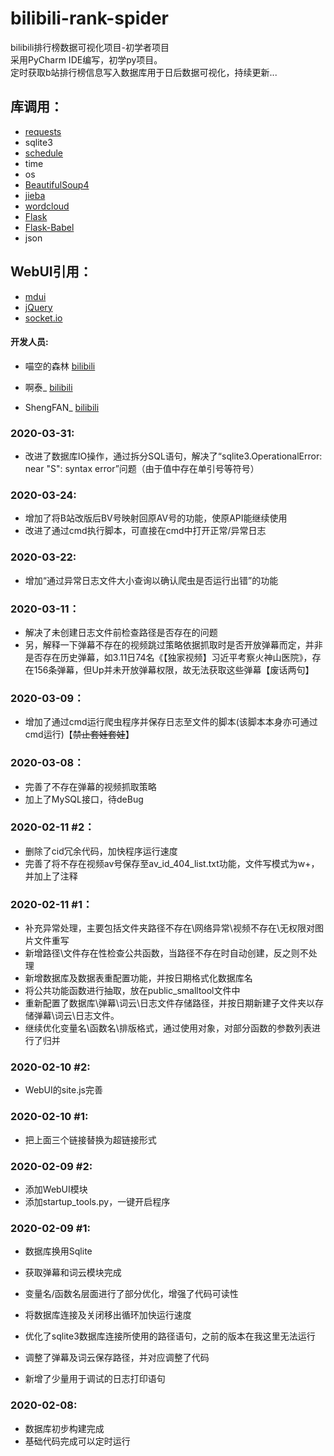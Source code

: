 # bilibili-rank-spider
bilibili排行榜数据可视化项目-初学者项目  
采用PyCharm IDE编写，初学py项目。  
定时获取b站排行榜信息写入数据库用于日后数据可视化，持续更新...  
## 库调用：
 - [requests](https://github.com/psf/requests "Github")
 - sqlite3
 - [schedule](https://github.com/dbader/schedule "Github")
 - time
 - os
 - [BeautifulSoup4](https://www.crummy.com/software/BeautifulSoup/ "BeautifulSoup4")
 - [jieba](https://github.com/LiveMirror/jieba "Github")
 - [wordcloud](https://github.com/amueller/word_cloud "wordcloud")
 - [Flask](https://github.com/pallets/flask "Flask")
 - [Flask-Babel](https://github.com/python-babel/flask-babel "Flask-Babel")
 - json



## WebUI引用：
 - [mdui](https://www.mdui.org/docs "docs")
 - [jQuery](https://www.jquery.com/ "docs")
 - [socket.io](https://socket.io/ "docs")

#### 开发人员:  
 - 喵空的森林 [bilibili](https://space.bilibili.com/34476349 "前往他的bilibili")

 - 啊泰_ [bilibili](https://space.bilibili.com/23106193 "前往他的bilibili")

 - ShengFAN_ [bilibili](https://space.bilibili.com/496636524 "前往他的bilibili")

### 2020-03-31:
 - 改进了数据库IO操作，通过拆分SQL语句，解决了“sqlite3.OperationalError: near "S": syntax error”问题（由于值中存在单引号等符号）

### 2020-03-24:
 - 增加了将B站改版后BV号映射回原AV号的功能，使原API能继续使用
 - 改进了通过cmd执行脚本，可直接在cmd中打开正常/异常日志

### 2020-03-22:
 - 增加“通过异常日志文件大小查询以确认爬虫是否运行出错”的功能
 
### 2020-03-11：
 - 解决了未创建日志文件前检查路径是否存在的问题
 - 另，解释一下弹幕不存在的视频跳过策略依据抓取时是否开放弹幕而定，并非是否存在历史弹幕，如3.11日74名《【独家视频】习近平考察火神山医院》，存在156条弹幕，但Up并未开放弹幕权限，故无法获取这些弹幕【废话两句】

### 2020-03-09：
 - 增加了通过cmd运行爬虫程序并保存日志至文件的脚本(该脚本本身亦可通过cmd运行)【~~禁止套娃套娃~~】

### 2020-03-08：
 - 完善了不存在弹幕的视频抓取策略
 - 加上了MySQL接口，待deBug

### 2020-02-11 #2：
 - 删除了cid冗余代码，加快程序运行速度
 - 完善了将不存在视频av号保存至av_id_404_list.txt功能，文件写模式为w+，并加上了注释

### 2020-02-11 #1：
 - 补充异常处理，主要包括文件夹路径不存在\网络异常\视频不存在\无权限对图片文件重写
 - 新增路径\文件存在性检查公共函数，当路径不存在时自动创建，反之则不处理
 - 新增数据库及数据表重配置功能，并按日期格式化数据库名
 - 将公共功能函数进行抽取，放在public_smalltool文件中
 - 重新配置了数据库\弹幕\词云\日志文件存储路径，并按日期新建子文件夹以存储弹幕\词云\日志文件。
 - 继续优化变量名\函数名\排版格式，通过使用对象，对部分函数的参数列表进行了归并


### 2020-02-10 #2:
 - WebUI的site.js完善


### 2020-02-10 #1:
 - 把上面三个链接替换为超链接形式


### 2020-02-09 #2:
 - 添加WebUI模块
 - 添加startup_tools.py，一键开启程序


### 2020-02-09 #1:  
 - 数据库换用Sqlite  
 - 获取弹幕和词云模块完成  

 - 变量名/函数名层面进行了部分优化，增强了代码可读性
 - 将数据库连接及关闭移出循环加快运行速度
 - 优化了sqlite3数据库连接所使用的路径语句，之前的版本在我这里无法运行
 - 调整了弹幕及词云保存路径，并对应调整了代码
 - 新增了少量用于调试的日志打印语句


### 2020-02-08:  
 - 数据库初步构建完成   
 - 基础代码完成可以定时运行  
